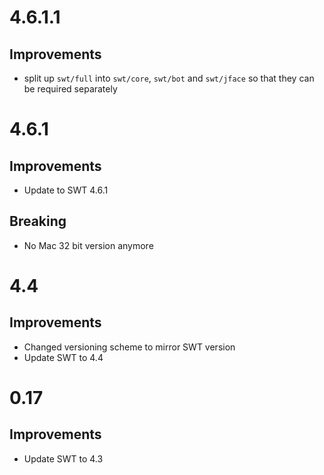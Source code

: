 # 4.6.1.1

## Improvements

* split up `swt/full` into `swt/core`, `swt/bot` and `swt/jface` so that they
 can be required separately
 
# 4.6.1

## Improvements

* Update to SWT 4.6.1

## Breaking

* No Mac 32 bit version anymore

# 4.4

## Improvements

* Changed versioning scheme to mirror SWT version
* Update SWT to 4.4

# 0.17

## Improvements

* Update SWT to 4.3
